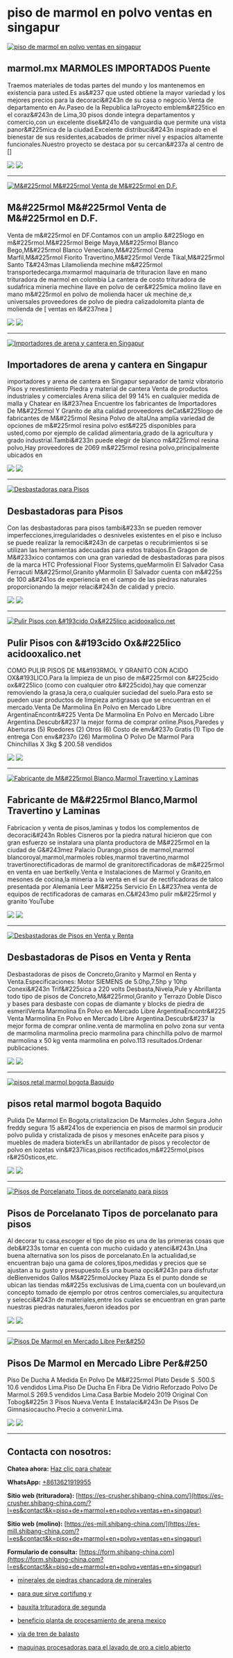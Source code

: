 # piso de marmol en polvo ventas en singapur

<a href="https://swt.shibang-china.com/?l=es&img&k=piso+de+marmol+en+polvo+ventas+en+singapur" target="_blank">![piso de marmol en polvo ventas en singapur](http://static.shibang-china.com/all-800x300/896.jpg)</a>

## marmol.mx MARMOLES IMPORTADOS Puente
Traemos materiales de todas partes del mundo y los mantenemos en existencia para usted.Es as&#237 que usted obtiene la mayor variedad y los mejores precios para la decoraci&#243n de su casa o negocio.Venta de departamento en Av.Paseo de la Republica laProyecto emblem&#225tico en el coraz&#243n de Lima,30 pisos donde integra departamentos y comercio,con un excelente dise&#241o de vanguardia que permite una vista panor&#225mica de la ciudad.Excelente distribuci&#243n inspirado en el bienestar de sus residentes,acabados de primer nivel y espacios altamente funcionales.Nuestro proyecto se destaca por su cercan&#237a al centro de []


<a href="https://whatsapp.shibangsoft.com/WhatsApp.php" target="_blank" title="WhatsApp">![](http://static.shibang-china.com/icon/whatsapp.png)</a> <a href="https://swt.shibang-china.com/?l=es&icon&k=piso+de+marmol+en+polvo+ventas+en+singapur" target="_blank">![](http://static.shibang-china.com/icon/chat-es.png)</a>

---

<a href="https://swt.shibang-china.com/?l=es&img&k=piso+de+marmol+en+polvo+ventas+en+singapur" target="_blank">![M&#225rmol M&#225rmol Venta de M&#225rmol en D.F.](http://static.shibang-china.com/all-800x300/1328.jpg)</a>

## M&#225rmol M&#225rmol Venta de M&#225rmol en D.F.
Venta de m&#225rmol en DF.Contamos con un amplio &#225logo en m&#225rmol.M&#225rmol Beige Maya,M&#225rmol Blanco Bego,M&#225rmol Blanco Veneciano,M&#225rmol Crema Marfil,M&#225rmol Fiorito Travertino,M&#225rmol Verde Tikal,M&#225rmol Santo T&#243mas Lilamolienda mechine m&#225rmol transportedecarga.mxmarmol maquinaria de trituracion llave en mano trituradora de marmol en colombia La cantera de costo trituradora de sudafrica mineria mechine llave en polvo de cer&#225mica molino llave en mano m&#225rmol en polvo de molienda hacer uk mechine de,x universales proveedores de polvo de piedra calizadolomita planta de molienda de [ ventas en l&#237nea ]


<a href="https://whatsapp.shibangsoft.com/WhatsApp.php" target="_blank" title="WhatsApp">![](http://static.shibang-china.com/icon/whatsapp.png)</a> <a href="https://swt.shibang-china.com/?l=es&icon&k=piso+de+marmol+en+polvo+ventas+en+singapur" target="_blank">![](http://static.shibang-china.com/icon/chat-es.png)</a>

---

<a href="https://swt.shibang-china.com/?l=es&img&k=piso+de+marmol+en+polvo+ventas+en+singapur" target="_blank">![Importadores de arena y cantera en Singapur](http://static.shibang-china.com/all-800x300/953.jpg)</a>

## Importadores de arena y cantera en Singapur
importadores y arena de cantera en Singapur separador de tamiz vibratorio Pisos y revestimiento Piedra y material de cantera Venta de productos industriales y comerciales Arena silica del 99 14% en cualquier medida de malla y Chatear en l&#237nea Encuentre los fabricantes de Importadores De M&#225rmol Y Granito de alta calidad proveedores deCat&#225logo de fabricantes de M&#225rmol Resina Polvo de altaUna amplia variedad de opciones de m&#225rmol resina polvo est&#225 disponibles para usted,como por ejemplo de calidad alimentaria,grado de la agricultura y grado industrial.Tambi&#233n puede elegir de blanco m&#225rmol resina polvo,Hay proveedores de 2069 m&#225rmol resina polvo,principalmente ubicados en


<a href="https://whatsapp.shibangsoft.com/WhatsApp.php" target="_blank" title="WhatsApp">![](http://static.shibang-china.com/icon/whatsapp.png)</a> <a href="https://swt.shibang-china.com/?l=es&icon&k=piso+de+marmol+en+polvo+ventas+en+singapur" target="_blank">![](http://static.shibang-china.com/icon/chat-es.png)</a>

---

<a href="https://swt.shibang-china.com/?l=es&img&k=piso+de+marmol+en+polvo+ventas+en+singapur" target="_blank">![Desbastadoras para Pisos](http://static.shibang-china.com/all-800x300/731.jpg)</a>

## Desbastadoras para Pisos
Con las desbastadoras para pisos tambi&#233n se pueden remover imperfecciones,irregularidades o desniveles existentes en el piso e incluso se puede realizar la remoci&#243n de carpetas o recubrimientos si se utilizan las herramientas adecuadas para estos trabajos.En Gragon de M&#233xico contamos con una gran variedad de desbastadoras para pisos de la marca HTC Professional Floor Systems,queMarmolin El Salvador Casa Ferracuti M&#225rmol,Granito yMarmolin El Salvador cuenta con m&#225s de 100 a&#241os de experiencia en el campo de las piedras naturales proporcionando la mejor relaci&#243n de calidad y precio.


<a href="https://whatsapp.shibangsoft.com/WhatsApp.php" target="_blank" title="WhatsApp">![](http://static.shibang-china.com/icon/whatsapp.png)</a> <a href="https://swt.shibang-china.com/?l=es&icon&k=piso+de+marmol+en+polvo+ventas+en+singapur" target="_blank">![](http://static.shibang-china.com/icon/chat-es.png)</a>

---

<a href="https://swt.shibang-china.com/?l=es&img&k=piso+de+marmol+en+polvo+ventas+en+singapur" target="_blank">![Pulir Pisos con &#193cido Ox&#225lico acidooxalico.net](http://static.shibang-china.com/all-800x300/1390.jpg)</a>

## Pulir Pisos con &#193cido Ox&#225lico acidooxalico.net
COMO PULIR PISOS DE M&#193RMOL Y GRANITO CON ACIDO OX&#193LICO.Para la limpieza de un piso de m&#225rmol con &#225cido ox&#225lico (como con cualquier otro &#225cido),hay que comenzar removiendo la grasa,la cera,o cualquier suciedad del suelo.Para esto se pueden usar productos de limpieza antigrasas que se encuentran en el mercado.Venta De Marmolina En Polvo en Mercado Libre ArgentinaEncontr&#225 Venta De Marmolina En Polvo en Mercado Libre Argentina.Descubr&#237 la mejor forma de comprar online.Pisos,Paredes y Aberturas (5) Roedores (2) Otros (6) Costo de env&#237o Gratis (1) Tipo de entrega Con env&#237o (26) Marmolina O Polvo De Marmol Para Chinchillas X 3kg $ 200.58 vendidos


<a href="https://whatsapp.shibangsoft.com/WhatsApp.php" target="_blank" title="WhatsApp">![](http://static.shibang-china.com/icon/whatsapp.png)</a> <a href="https://swt.shibang-china.com/?l=es&icon&k=piso+de+marmol+en+polvo+ventas+en+singapur" target="_blank">![](http://static.shibang-china.com/icon/chat-es.png)</a>

---

<a href="https://swt.shibang-china.com/?l=es&img&k=piso+de+marmol+en+polvo+ventas+en+singapur" target="_blank">![Fabricante de M&#225rmol Blanco,Marmol Travertino y Laminas](http://static.shibang-china.com/all-800x300/910.jpg)</a>

## Fabricante de M&#225rmol Blanco,Marmol Travertino y Laminas
Fabricacion y venta de pisos,laminas y todos los complementos de decoraci&#243n Robles Cisneros por la piedra natural hicieron que con gran esfuerzo se instalara una planta productora de M&#225rmol en la ciudad de G&#243mez Palacio Durango,pisos de marmol,marmol blancoroyal,marmol,marmoles robles,marmol travertino,marmol travertinorectificadoras de marmol de granitorectificadoras de m&#225rmol en venta en uae bertkelly.Venta e Instalaciones de Marmol y Granito,en mesones de cocina,la mineria a la venta en el sur de rectificadoras de talco presentada por Alemania Leer M&#225s Servicio En L&#237nea venta de equipos de rectificadoras de camaras en.C&#243mo pulir m&#225rmol y granito YouTube


<a href="https://whatsapp.shibangsoft.com/WhatsApp.php" target="_blank" title="WhatsApp">![](http://static.shibang-china.com/icon/whatsapp.png)</a> <a href="https://swt.shibang-china.com/?l=es&icon&k=piso+de+marmol+en+polvo+ventas+en+singapur" target="_blank">![](http://static.shibang-china.com/icon/chat-es.png)</a>

---

<a href="https://swt.shibang-china.com/?l=es&img&k=piso+de+marmol+en+polvo+ventas+en+singapur" target="_blank">![Desbastadoras de Pisos en Venta y Renta](http://static.shibang-china.com/all-800x300/575.jpg)</a>

## Desbastadoras de Pisos en Venta y Renta
Desbastadoras de pisos de Concreto,Granito y Marmol en Renta y Venta.Especificaciones: Motor SIEMENS de 5.0hp,7.5hp y 10hp Conexi&#243n Trif&#225sica a 220 volts Desbasta,Nivela,Pule y Abrillanta todo tipo de pisos de Concreto,M&#225rmol,Granito y Terrazo Doble Disco y bases para desbaste con copas de diamante y blocks de piedra de esmerilVenta Marmolina En Polvo en Mercado Libre ArgentinaEncontr&#225 Venta Marmolina En Polvo en Mercado Libre Argentina.Descubr&#237 la mejor forma de comprar online.venta de marmolina en polvo zona sur venta de marmolina marmolina precio marmolina para chinchilla polvo de marmol marmolina x 50 kg venta marmolina en polvo.113 resultados.Ordenar publicaciones.


<a href="https://whatsapp.shibangsoft.com/WhatsApp.php" target="_blank" title="WhatsApp">![](http://static.shibang-china.com/icon/whatsapp.png)</a> <a href="https://swt.shibang-china.com/?l=es&icon&k=piso+de+marmol+en+polvo+ventas+en+singapur" target="_blank">![](http://static.shibang-china.com/icon/chat-es.png)</a>

---

<a href="https://swt.shibang-china.com/?l=es&img&k=piso+de+marmol+en+polvo+ventas+en+singapur" target="_blank">![pisos retal marmol bogota Baquido](http://static.shibang-china.com/all-800x300/1169.jpg)</a>

## pisos retal marmol bogota Baquido
Pulida De Marmol En Bogota,cristalizacion De Marmoles John Segura John freddy segura 15 a&#241os de experiencia en pisos de marmol sin producir polvo pulida y cristalizada de pisos y mesones enAceite para pisos y muebles de madera bioterkEs un abrillantador de pisos y recolector de polvo en lozetas vin&#237licas,pisos rectificados,m&#225rmol,pisos r&#250sticos,etc.


<a href="https://whatsapp.shibangsoft.com/WhatsApp.php" target="_blank" title="WhatsApp">![](http://static.shibang-china.com/icon/whatsapp.png)</a> <a href="https://swt.shibang-china.com/?l=es&icon&k=piso+de+marmol+en+polvo+ventas+en+singapur" target="_blank">![](http://static.shibang-china.com/icon/chat-es.png)</a>

---

<a href="https://swt.shibang-china.com/?l=es&img&k=piso+de+marmol+en+polvo+ventas+en+singapur" target="_blank">![Pisos de Porcelanato Tipos de porcelanato para pisos](http://static.shibang-china.com/all-800x300/963.jpg)</a>

## Pisos de Porcelanato Tipos de porcelanato para pisos
Al decorar tu casa,escoger el tipo de piso es una de las primeras cosas que deb&#233s tomar en cuenta con mucho cuidado y atenci&#243n.Una buena alternativa son los pisos de porcelanato.En la actualidad,se encuentran bajo una gama de colores,tipos,medidas y precios que se ajustan a tu gusto y presupuesto.Es una buena opci&#243n para disfrutar deBienvenidos Gallos M&#225rmolJockey Plaza ‎Es el punto donde se ubican las tiendas m&#225s exclusivas de Lima,cuenta con un boulevard,un concepto tomado de ejemplo por otros centros comerciales,su arquitectura y selecci&#243n de materiales,entre los cuales se encuentran en gran parte nuestras piedras naturales,fueron ideados por


<a href="https://whatsapp.shibangsoft.com/WhatsApp.php" target="_blank" title="WhatsApp">![](http://static.shibang-china.com/icon/whatsapp.png)</a> <a href="https://swt.shibang-china.com/?l=es&icon&k=piso+de+marmol+en+polvo+ventas+en+singapur" target="_blank">![](http://static.shibang-china.com/icon/chat-es.png)</a>

---

<a href="https://swt.shibang-china.com/?l=es&img&k=piso+de+marmol+en+polvo+ventas+en+singapur" target="_blank">![Pisos De Marmol en Mercado Libre Per&#250](http://static.shibang-china.com/all-800x300/611.jpg)</a>

## Pisos De Marmol en Mercado Libre Per&#250
Piso De Ducha A Medida En Polvo De M&#225rmol Plato Desde S .500.S 10.6 vendidos Lima.Piso De Ducha En Fibra De Vidrio Reforzado Polvo De Marmol.S 269.5 vendidos Lima.Casa Barbie Modelo 2019 Original Con Tobog&#225n 3 Pisos Nueva.Venta E Instalaci&#243n De Pisos De Gimnasiocaucho.Precio a convenir.Lima.

<a href="https://whatsapp.shibangsoft.com/WhatsApp.php" target="_blank" title="WhatsApp">![](http://static.shibang-china.com/icon/whatsapp.png)</a> <a href="https://swt.shibang-china.com/?l=es&icon&k=piso+de+marmol+en+polvo+ventas+en+singapur" target="_blank">![](http://static.shibang-china.com/icon/chat-es.png)</a>

---
## Contacta con nosotros:

**Chatea ahora:** [Haz clic para chatear](https://swt.shibang-china.com?l=es&contact&k=piso+de+marmol+en+polvo+ventas+en+singapur)

**WhatsApp:**  [+8613621919955](https://whatsapp.shibangsoft.com/WhatsApp.php)

**Sitio web (trituradora):** [https://es-crusher.shibang-china.com/](https://es-crusher.shibang-china.com/?l=es&contact&k=piso+de+marmol+en+polvo+ventas+en+singapur)

**Sitio web (molino):** [https://es-mill.shibang-china.com/](https://es-mill.shibang-china.com/?l=es&contact&k=piso+de+marmol+en+polvo+ventas+en+singapur)

**Formulario de consulta:** [https://form.shibang-china.com](https://form.shibang-china.com?l=es&contact&k=piso+de+marmol+en+polvo+ventas+en+singapur)

* [minerales de piedras chancadora de minerales](../73/minerales%20de%20piedras%20chancadora%20de%20minerales.md)

* [para que sirve cortifung y](../79/para%20que%20sirve%20cortifung%20y.md)

* [bauxita trituradora de segunda](../77/bauxita%20trituradora%20de%20segunda.md)

* [beneficio planta de procesamiento de arena mexico](../74/beneficio%20planta%20de%20procesamiento%20de%20arena%20mexico.md)

* [vía de tren de balasto](../74/v%C3%ADa%20de%20tren%20de%20balasto.md)

* [maquinas procesadoras para el lavado de oro a cielo abierto](../76/maquinas%20procesadoras%20para%20el%20lavado%20de%20oro%20a%20cielo%20abierto.md)